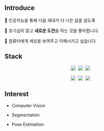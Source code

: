 ## Introduce

👋 인공지능을 통해 다음 세대가 더 나은 삶을 살도록

🤔 호기심이 많고 **새로운 도전**을 하는 것을 좋아합니다.

👀 컴퓨터에게 세상을 보여주고 이해시키고 싶습니다.

## Stack

<p align='center'>
    <img src="https://img.shields.io/badge/Python-3776AB?style=flat-square&logo=Python&logoColor=white"/></a>&nbsp
    <img src="https://img.shields.io/badge/C++-00599C?style=flat-square&logo=cplusplus&logoColor=white"/></a>&nbsp
    <img src="https://img.shields.io/badge/PHP-777BB4?style=flat-square&logo=PHP&logoColor=white"/></a>&nbsp
</p>
<p align='center'>
    <img src="https://img.shields.io/badge/TensorFlow-FF6F00?style=flat-square&logo=TensorFlow&logoColor=white"/></a>&nbsp
    <img src="https://img.shields.io/badge/Keras-D00000?style=flat-square&logo=Keras&logoColor=white"/></a>&nbsp
    <img src="https://img.shields.io/badge/PyTorch-EE4C2C?style=flat-square&logo=PyTorch&logoColor=white"/></a>&nbsp
</p>

## Interest

- Computer Vision

- Segmentation

- Pose Estimation
